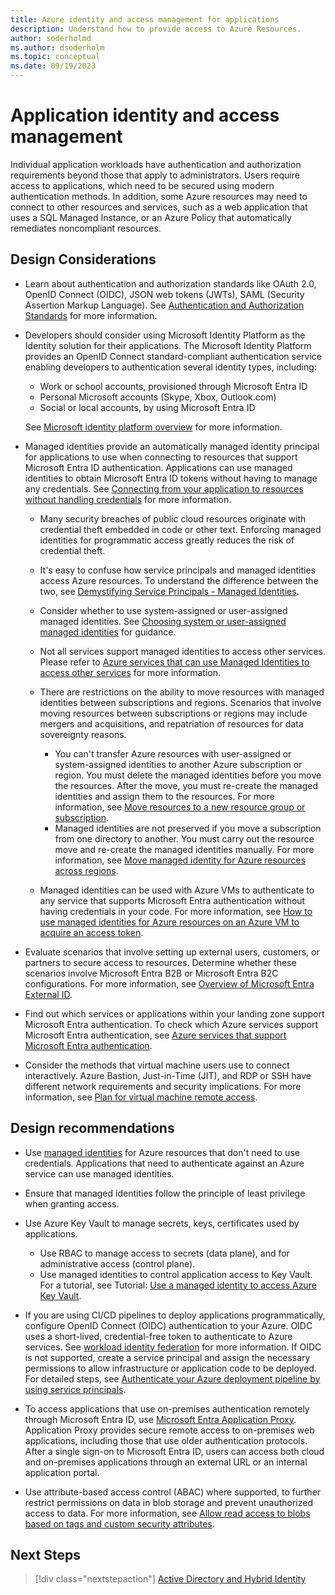```yaml
---
title: Azure identity and access management for applications
description: Understand how to provide access to Azure Resources.
author: soderholmd
ms.author: dsoderholm 
ms.topic: conceptual
ms.date: 09/19/2023
---
```


# Application identity and access management

Individual application workloads have authentication and authorization requirements beyond those that apply to administrators. Users require access to applications, which need to be secured using modern authentication methods. In addition, some Azure resources may need to connect to other resources and services, such as a web application that uses a SQL Managed Instance, or an Azure Policy that automatically remediates noncompliant resources.

## Design Considerations

- Learn about authentication and authorization standards like  OAuth 2.0, OpenID Connect (OIDC), JSON web tokens (JWTs), SAML (Security Assertion Markup Language). See [Authentication and Authorization Standards](/azure/active-directory/fundamentals/introduction-identity-access-management?toc=%2Fazure%2Factive-directory%2Fdevelop%2Ftoc.json&bc=%2Fazure%2Factive-directory%2Fdevelop%2Fbreadcrumb%2Ftoc.json#authentication-and-authorization-standards) for more information.

- Developers should consider using Microsoft Identity Platform as the Identity solution for their applications. The Microsoft Identity Platform provides an OpenID Connect standard-compliant authentication service enabling developers to authentication several identity types, including:

  - Work or school accounts, provisioned through Microsoft Entra ID
  - Personal Microsoft accounts (Skype, Xbox, Outlook.com)
  - Social or local accounts, by using Microsoft Entra ID
  
  See [Microsoft identity platform overview](/azure/active-directory/develop/v2-overview) for more information.

- Managed identities provide an automatically managed identity principal for applications to use when connecting to resources that support Microsoft Entra ID authentication. Applications can use managed identities to obtain Microsoft Entra ID tokens without having to manage any credentials. See [Connecting from your application to resources without handling credentials](/azure/active-directory/managed-identities-azure-resources/overview-for-developers?tabs=portal%2Cdotnet) for more information.

  - Many security breaches of public cloud resources originate with credential theft embedded in code or other text. Enforcing managed identities for programmatic access greatly reduces the risk of credential theft.

  - It's easy to confuse how service principals and managed identities access Azure resources. To understand the difference between the two, see [Demystifying Service Principals - Managed Identities](https://devblogs.microsoft.com/devops/demystifying-service-principals-managed-identities/).  

  - Consider whether to use system-assigned or user-assigned managed identities. See [Choosing system or user-assigned managed identities](/azure/active-directory/managed-identities-azure-resources/managed-identity-best-practice-recommendations#choosing-system-or-user-assigned-managed-identities) for guidance.

  - Not all services support managed identities to access other services. Please refer to [Azure services that can use Managed Identities to access other services](/azure/active-directory/managed-identities-azure-resources/managed-identities-status) for more information.

  - There are restrictions on the ability to move resources with managed identities between subscriptions and regions. Scenarios that involve moving resources between subscriptions or regions may include mergers and acquisitions, and repatriation of resources for data sovereignty reasons. 
    - You can't transfer Azure resources with user-assigned or system-assigned identities to another Azure subscription or region. You must delete the managed identities before you move the resources. After the move, you must re-create the managed identities and assign them to the resources. For more information, see [Move resources to a new resource group or subscription](/azure/azure-resource-manager/management/move-resource-group-and-subscription).
    - Managed identities are not preserved if you move a subscription from one directory to another. You must carry out the resource move and re-create the managed identities manually. For more information, see [Move managed identity for Azure resources across regions](/entra/identity/managed-identities-azure-resources/how-to-managed-identity-regional-move).

  - Managed identities can be used with Azure VMs to authenticate to any service that supports Microsoft Entra authentication without having credentials in your code. For more information, see [How to use managed identities for Azure resources on an Azure VM to acquire an access token](/azure/active-directory/managed-identities-azure-resources/how-to-use-vm-token).  

- Evaluate scenarios that involve setting up external users, customers, or partners to secure access to resources. Determine whether these scenarios involve Microsoft Entra B2B or Microsoft Entra B2C configurations. For more information, see [Overview of Microsoft Entra External ID](/azure/active-directory/external-identities/external-identities-overview).  

- Find out which services or applications within your landing zone support Microsoft Entra authentication. To check which Azure services support Microsoft Entra authentication, see [Azure services that support Microsoft Entra authentication](/azure/active-directory/managed-identities-azure-resources/services-id-authentication-support).  

- Consider the methods that virtual machine users use to connect interactively. Azure Bastion, Just-in-Time (JIT), and RDP or SSH have different network requirements and security implications. For more information, see [Plan for virtual machine remote access](/azure/cloud-adoption-framework/ready/azure-best-practices/plan-for-virtual-machine-remote-access).

## Design recommendations

- Use [managed identities](/azure/active-directory/managed-identities-azure-resources/overview) for Azure resources that don't need to use credentials. Applications that need to authenticate against an Azure service can use managed identities.

- Ensure that managed identities follow the principle of least privilege when granting access.

- Use Azure Key Vault to manage secrets, keys, certificates used by applications.
  - Use RBAC to manage access to secrets (data plane), and for administrative access (control plane).
  - Use managed identities to control application access to Key Vault. For a tutorial, see Tutorial: [Use a managed identity to access Azure Key Vault](/azure/active-directory/managed-identities-azure-resources/tutorial-windows-vm-access-nonaad).

- If you are using CI/CD pipelines to deploy applications programmatically, configure OpenID Connect (OIDC) authentication to your Azure. OIDC uses a short-lived, credential-free token to authenticate to Azure services. See [workload identity federation](entra/workload-id/workload-identity-federation) for more information. If OIDC is not supported, create a service principal and assign the necessary permissions to allow infrastructure or application code to be deployed. For detailed steps, see [Authenticate your Azure deployment pipeline by using service principals](/training/modules/authenticate-azure-deployment-pipeline-service-principals/).

- To access applications that use on-premises authentication remotely through Microsoft Entra ID, use [Microsoft Entra Application Proxy](/azure/active-directory/app-proxy/application-proxy). Application Proxy provides secure remote access to on-premises web applications, including those that use older authentication protocols. After a single sign-on to Microsoft Entra ID, users can access both cloud and on-premises applications through an external URL or an internal application portal.

- Use attribute-based access control (ABAC) where supported, to further restrict permissions on data in blob storage and prevent unauthorized access to data. For more information, see [Allow read access to blobs based on tags and custom security attributes](/azure/role-based-access-control/conditions-custom-security-attributes).

## Next Steps
>
> [!div class="nextstepaction"]
> [Active Directory and Hybrid Identity](identity-access-active-directory-hybrid-identity.md)
